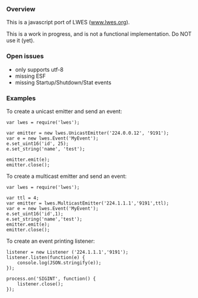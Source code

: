 ### Overview

This is a javascript port of LWES (www.lwes.org).

This is a work in progress, and is not a functional implementation. Do NOT use it (yet). 

### Open issues

* only supports utf-8
* missing ESF
* missing Startup/Shutdown/Stat events

### Examples

To create a unicast emitter and send an event:

```
var lwes = require('lwes');

var emitter = new lwes.UnicastEmitter('224.0.0.12', '9191');
var e = new lwes.Event('MyEvent');
e.set_uint16('id', 25);
e.set_string('name', 'test');

emitter.emit(e);
emitter.close();
```

To create a multicast emitter and send an event:

```
var lwes = require('lwes');

var ttl = 4;
var emitter = lwes.MulticastEmitter('224.1.1.1','9191',ttl);
var e = new lwes.Event('MyEvent');
e.set_uint16('id',1);
e.set_string('name','test');
emitter.emit(e);
emitter.close();
```

To create an event printing listener:
```
listener = new Listener ('224.1.1.1','9191');
listener.listen(function(e) {
    console.log(JSON.stringify(e));
});

process.on('SIGINT', function() {
    listener.close();
});

```
